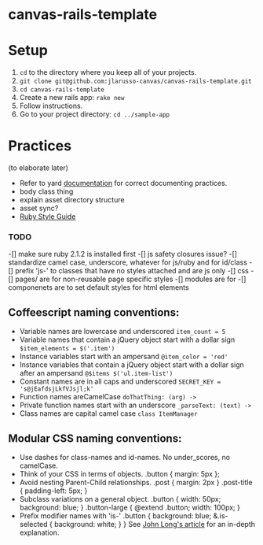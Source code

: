 canvas-rails-template
=====================
# Setup
1. `cd` to the directory where you keep all of your projects.
2. `git clone git@github.com:jlarusso-canvas/canvas-rails-template.git`
3. `cd canvas-rails-template`
4. Create a new rails app: `rake new`
5. Follow instructions.
6. Go to your project directory: `cd ../sample-app`

# Practices
(to elaborate later)  
- Refer to yard [documentation](http://rubydoc.info/gems/yard/file/docs/GettingStarted.md) for correct documenting practices.
- body class thing
- explain asset directory structure
- asset sync?
- [Ruby Style Guide](https://github.com/bbatsov/ruby-style-guide)

### TODO
-[] make sure ruby 2.1.2 is installed first
-[] js safety closures issue?
-[] standardize camel case, underscore, whatever for js/ruby and for id/class
-[] prefix 'js-' to classes that have no styles attached and are js only
-[] css
  -[] pages/ are for non-reusable page specific styles
  -[] modules are for 
  -[] componenets are to set default styles for html elements

## Coffeescript naming conventions:
- Variable names are lowercase and underscored
`item_count = 5`
- Variable names that contain a jQuery object start with a dollar sign
`$item_elements = $('.item')`
- Instance variables start with an ampersand
`@item_color = 'red'`
- Instance variables that contain a jQuery object start with a dollar sign after an ampersand
`@$items $('ul.item-list')`
- Constant names are in all caps and underscored
`SECRET_KEY = 's@jEafdsjLkfVJsjl;k'`
- Function names areCamelCase
`doThatThing: (arg) ->`
- Private function names start with an underscore
`_parseText: (text) ->`
- Class names are capital camel case
`class ItemManager`

## Modular CSS naming conventions:
- Use dashes for class-names and id-names. No under\_scores, no camelCase.
- Think of your CSS in terms of objects.
    .button { margin: 5px };
- Avoid nesting Parent-Child relationships.
    .post { margin: 2px }
    .post-title { padding-left: 5px; }
- Subclass variations on a general object.
    .button {
      width: 50px;
      background: blue;
    }
    .button-large {
      @extend .button;
      width: 100px;
    }
- Prefix modifier names with 'is-'
    .button {
      background: blue;
      &.is-selected { background: white; }
    }
See [John Long's article](http://thesassway.com/advanced/modular-css-naming-conventions) for an in-depth explanation.
